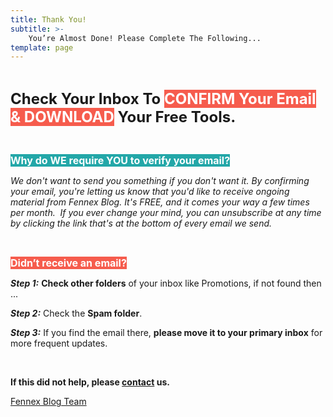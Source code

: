 ```yaml
---
title: Thank You!
subtitle: >- 
    You’re Almost Done! Please Complete The Following...
template: page
---
```

<p>&nbsp;</p>

<p><span style="font-size:24px"><strong>Check Your Inbox To </strong><span style="color:#ffffff"><strong><span style="background-color:#f65c4d">CONFIRM&nbsp;Your Email &amp; DOWNLOAD</span></strong></span><strong>&nbsp;Your Free Tools.</strong></span></p>

<p>&nbsp;</p>

<p><span style="font-size:16px"><span style="color:#ffffff"><strong><span style="background-color:#23a7a8">Why do WE require YOU to verify your email?</span></strong></span></span><span style="color:#ffffff"><strong><em><span style="background-color:#23a7a8"> </span></em></strong></span></p>

<p><em>We don&#39;t want to send you something if you don&#39;t want it. By confirming your email, you&#39;re letting us know that you&#39;d like to receive ongoing material from&nbsp;Fennex Blog. It&#39;s FREE, and it comes your way a few times per month. ​ If you ever change your mind, you can unsubscribe at any time by clicking the link that&#39;s at the bottom of every email we send.</em></p>

<p>&nbsp;</p>

<p><span style="font-size:16px"><span style="color:#ffffff"><strong><span style="background-color:#f65c4d">Didn&rsquo;t receive an email?</span></strong></span></span></p>

<p><strong><em>Step 1:</em></strong>&nbsp;<strong>Check other folders</strong>&nbsp;of your inbox like Promotions, if not found then ...</p>

<p><strong><em>Step 2:</em></strong>&nbsp;Check the&nbsp;<strong>Spam folder</strong>.</p>

<p><strong><em>Step 3:</em></strong>&nbsp;If you find the email there,&nbsp;<strong>please move it to your primary inbox</strong>&nbsp;for more frequent updates.</p>

<p>&nbsp;</p>

<p><strong>If this did not help, please&nbsp;<a href="https://blog.fennex.agency/contact/">contact</a>&nbsp;us.</strong></p>

<p><a href="https://blog.fennex.agency/contact/">Fennex Blog Team</a></p>
